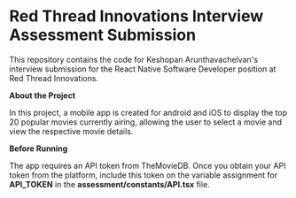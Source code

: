 # Red Thread Innovations Interview Assessment Submission

This repository contains the code for Keshopan Arunthavachelvan's interview submission for the React Native Software Developer position at Red Thread Innovations.

**About the Project**

In this project, a mobile app is created for android and iOS to display the top 20 popular movies currently airing, allowing the user to select a movie and view the respective movie details. 

**Before Running**

The app requires an API token from TheMovieDB. Once you obtain your API token from the platform, include this token on the variable assignment for **API_TOKEN** in the **assessment/constants/API.tsx** file. 
